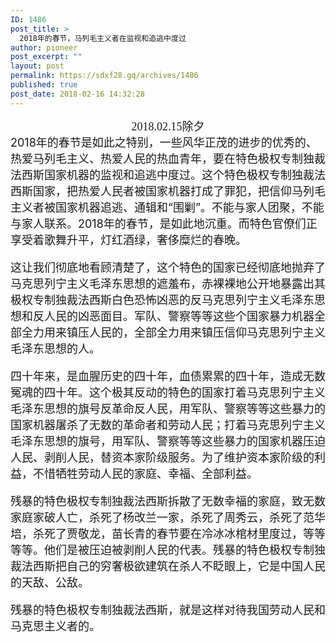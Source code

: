 ```yaml
---
ID: 1486
post_title: >
  2018年的春节，马列毛主义者在监视和追逃中度过
author: pioneer
post_excerpt: ""
layout: post
permalink: https://sdxf28.gq/archives/1486
published: true
post_date: 2018-02-16 14:32:28
---
```

<div align="center"><span style="font-family: 楷体, 楷体_GB2312;"><span style="font-size: large;">2018.02.15除夕</span></span></div>
<span style="font-size: large;">2018年的春节是如此之特别，一些风华正茂的进步的优秀的、热爱马列毛主义、热爱人民的热血青年，要在特色极权专制独裁法西斯国家机器的监视和追逃中度过。这个特色极权专制独裁法西斯国家，把热爱人民者被国家机器打成了罪犯，把信仰马列毛主义者被国家机器追逃、通辑和“围剿”。不能与家人团聚，不能与家人联系。</span><span style="font-size: large;">2018年的春节，是如此地沉重。而特色官僚们正享受着歌舞升平，灯红酒绿，奢侈糜烂的春晚。</span><span style="font-size: large;">

这让我们彻底地看顾清楚了，这个特色的国家已经彻底地抛弃了马克思列宁主义毛泽东思想的遮羞布，赤裸裸地公开地暴露出其极权专制独裁法西斯白色恐怖凶恶的反马克思列宁主义毛泽东思想和反人民的凶恶面目。军队、警察等等这些个国家暴力机器全部全力用来镇压人民的，全部全力用来镇压信仰马克思列宁主义毛泽东思想的人。

四十年来，是血腥历史的四十年，血债累累的四十年，造成无数冤魂的四十年。这个极其反动的特色的国家打着马克思列宁主义毛泽东思想的旗号反革命反人民，用军队、警察等等这些暴力的国家机器屠杀了无数的革命者和劳动人民；打着马克思列宁主义毛泽东思想的旗号，用军队、警察等等这些暴力的国家机器压迫人民、剥削人民，替资本家阶级服务。为了维护资本家阶级的利益，不惜牺牲劳动人民的家庭、幸福、全部利益。

残暴的特色极权专制独裁法西斯拆散了无数幸福的家庭，致无数家庭家破人亡，杀死了杨改兰一家，杀死了周秀云，杀死了范华培，杀死了贾敬龙，苗长青的春节要在冷冰冰棺材里度过，等等等等。他们是被压迫被剥削人民的代表。残暴的特色极权专制独裁法西斯把自己的穷奢极欲建筑在杀人不眨眼上，它是中国人民的天敌、公敌。

残暴的特色极权专制独裁法西斯，就是这样对待我国劳动人民和马克思主义者的。</span>